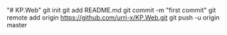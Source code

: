 "# KP.Web"  git init git add README.md git commit -m "first commit" git remote add origin https://github.com/urri-x/KP.Web.git git push -u origin master
